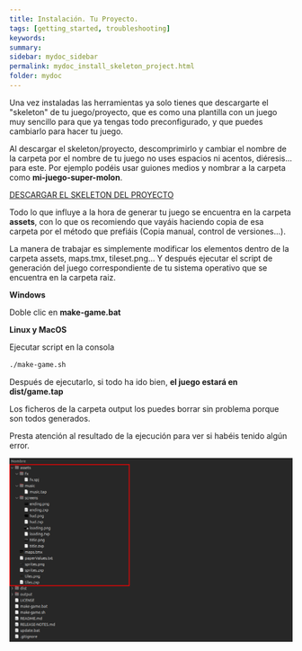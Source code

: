 ```yaml
---
title: Instalación. Tu Proyecto.
tags: [getting_started, troubleshooting]
keywords:
summary: 
sidebar: mydoc_sidebar
permalink: mydoc_install_skeleton_project.html
folder: mydoc
---
```


Una vez instaladas las herramientas ya solo tienes que descargarte el "skeleton" de tu juego/proyecto, que es como una plantilla con un juego muy sencillo para que ya tengas todo preconfigurado, y que puedes cambiarlo para hacer tu juego.

Al descargar el skeleton/proyecto, descomprimirlo y cambiar el nombre de la carpeta por el nombre de tu juego no uses espacios ni acentos, diéresis... para este. Por ejemplo podéis usar guiones medios y nombrar a la carpeta como **mi-juego-super-molon**.

[DESCARGAR EL SKELETON DEL PROYECTO](https://github.com/rtorralba/zx-game-maker-skeleton/archive/refs/heads/main.zip)

Todo lo que influye a la hora de generar tu juego se encuentra en la carpeta **assets**, con lo que os recomiendo que vayáis haciendo copia de esa carpeta por el método que prefiáis (Copia manual, control de versiones...).

La manera de trabajar es simplemente modificar los elementos dentro de la carpeta assets, maps.tmx, tileset.png... Y después ejecutar el script de generación del juego correspondiente de tu sistema operativo que se encuentra en la carpeta raiz.

**Windows**

Doble clic en **make-game.bat**

**Linux y MacOS**

Ejecutar script en la consola 

```bash
./make-game.sh
```

Después de ejecutarlo, si todo ha ido bien, **el juego estará en dist/game.tap**

Los ficheros de la carpeta output los puedes borrar sin problema porque son todos generados.

Presta atención al resultado de la ejecución para ver si habéis tenido algún error.

![](images/project_tree.png)